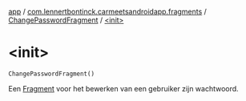 [app](../../index.md) / [com.lennertbontinck.carmeetsandroidapp.fragments](../index.md) / [ChangePasswordFragment](index.md) / [&lt;init&gt;](./-init-.md)

# &lt;init&gt;

`ChangePasswordFragment()`

Een [Fragment](#) voor het bewerken van een gebruiker zijn wachtwoord.

